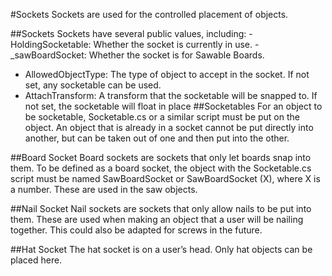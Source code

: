 #Sockets
Sockets are used for the controlled placement of objects.

##Sockets
	Sockets have several public values, including:
		- HoldingSocketable: Whether the socket is currently in use.
		- _sawBoardSocket: Whether the socket is for Sawable Boards.
- AllowedObjectType: The type of object to accept in the socket. If not set, any socketable can be used.
- AttachTransform: A transform that the socketable will be snapped to. If not set, the socketable will float in place
##Socketables
For an object to be socketable, Socketable.cs or a similar script must be put on the object. An object that is already in a socket cannot be put directly into another, but can be taken out of one and then put into the other.

##Board Socket
Board sockets are sockets that only let boards snap into them. To be defined as a board socket, the object with the Socketable.cs script must be named SawBoardSocket or SawBoardSocket (X), where X is a number. These are used in the saw objects.

##Nail Socket
Nail sockets are sockets that only allow nails to be put into them. These are used when making an object that a user will be nailing together. This could also be adapted for screws in the future.

##Hat Socket
The hat socket is on a user’s head. Only hat objects can be placed here.
